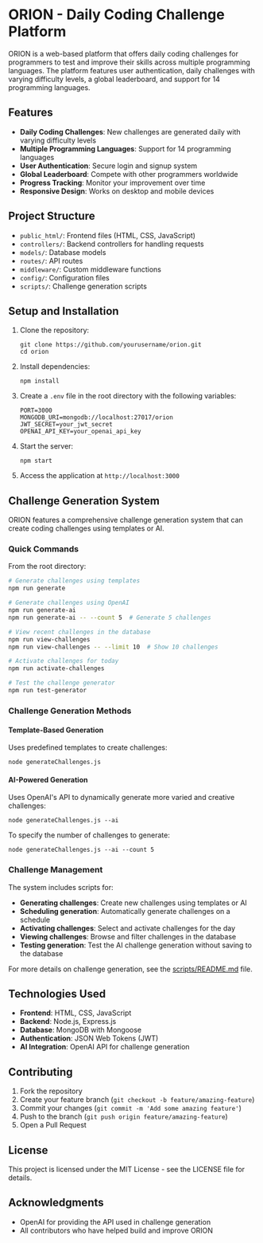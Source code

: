 # ORION - Daily Coding Challenge Platform

ORION is a web-based platform that offers daily coding challenges for programmers to test and improve their skills across multiple programming languages. The platform features user authentication, daily challenges with varying difficulty levels, a global leaderboard, and support for 14 programming languages.

## Features

- **Daily Coding Challenges**: New challenges are generated daily with varying difficulty levels
- **Multiple Programming Languages**: Support for 14 programming languages
- **User Authentication**: Secure login and signup system
- **Global Leaderboard**: Compete with other programmers worldwide
- **Progress Tracking**: Monitor your improvement over time
- **Responsive Design**: Works on desktop and mobile devices

## Project Structure

- `public_html/`: Frontend files (HTML, CSS, JavaScript)
- `controllers/`: Backend controllers for handling requests
- `models/`: Database models
- `routes/`: API routes
- `middleware/`: Custom middleware functions
- `config/`: Configuration files
- `scripts/`: Challenge generation scripts

## Setup and Installation

1. Clone the repository:
   ```
   git clone https://github.com/yourusername/orion.git
   cd orion
   ```

2. Install dependencies:
   ```
   npm install
   ```

3. Create a `.env` file in the root directory with the following variables:
   ```
   PORT=3000
   MONGODB_URI=mongodb://localhost:27017/orion
   JWT_SECRET=your_jwt_secret
   OPENAI_API_KEY=your_openai_api_key
   ```

4. Start the server:
   ```
   npm start
   ```

5. Access the application at `http://localhost:3000`

## Challenge Generation System

ORION features a comprehensive challenge generation system that can create coding challenges using templates or AI.

### Quick Commands

From the root directory:

```bash
# Generate challenges using templates
npm run generate

# Generate challenges using OpenAI
npm run generate-ai
npm run generate-ai -- --count 5  # Generate 5 challenges

# View recent challenges in the database
npm run view-challenges
npm run view-challenges -- --limit 10  # Show 10 challenges

# Activate challenges for today
npm run activate-challenges

# Test the challenge generator
npm run test-generator
```

### Challenge Generation Methods

#### Template-Based Generation

Uses predefined templates to create challenges:

```
node generateChallenges.js
```

#### AI-Powered Generation

Uses OpenAI's API to dynamically generate more varied and creative challenges:

```
node generateChallenges.js --ai
```

To specify the number of challenges to generate:

```
node generateChallenges.js --ai --count 5
```

### Challenge Management

The system includes scripts for:

- **Generating challenges**: Create new challenges using templates or AI
- **Scheduling generation**: Automatically generate challenges on a schedule
- **Activating challenges**: Select and activate challenges for the day
- **Viewing challenges**: Browse and filter challenges in the database
- **Testing generation**: Test the AI challenge generation without saving to the database

For more details on challenge generation, see the [scripts/README.md](scripts/README.md) file.

## Technologies Used

- **Frontend**: HTML, CSS, JavaScript
- **Backend**: Node.js, Express.js
- **Database**: MongoDB with Mongoose
- **Authentication**: JSON Web Tokens (JWT)
- **AI Integration**: OpenAI API for challenge generation

## Contributing

1. Fork the repository
2. Create your feature branch (`git checkout -b feature/amazing-feature`)
3. Commit your changes (`git commit -m 'Add some amazing feature'`)
4. Push to the branch (`git push origin feature/amazing-feature`)
5. Open a Pull Request

## License

This project is licensed under the MIT License - see the LICENSE file for details.

## Acknowledgments

- OpenAI for providing the API used in challenge generation
- All contributors who have helped build and improve ORION